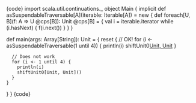 {code}
import scala.util.continuations._
object Main {
  implicit def asSuspendableTraversable[A](iterable: Iterable[A]) = new {
    def foreach[U, B](f: A => U @cps[B]): Unit @cps[B] = {
      val i = iterable.iterator
      while (i.hasNext) {
        f(i.next())
      }
    }
  }

  def main(args: Array[String]): Unit = {
    reset {
      // OK!
      for (i <- asSuspendableTraversable(1 until 4)) {
        println(i)
        shiftUnit0[Unit, Unit]()
      }

      // Does not work
      for (i <- 1 until 4) {
        println(i)
        shiftUnit0[Unit, Unit]()
      }
    }
  }
}
{code}

